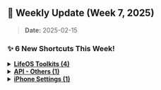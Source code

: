 ## 🎉 Weekly Update (Week 7, 2025)

> **Date:** 2025-02-15  

### ✨ 6 New Shortcuts This Week!

<details>
    <summary>
      <strong>
        <a href="All%20Shortcuts/LifeOS%20Toolkits">LifeOS Toolkits (4)</a>
      </strong>
    </summary>

  - <details>
     <summary>
     <a href="https://github.com/huaminghuangtw/Apple-Shortcuts-Gallery/tree/main/All%20Shortcuts/LifeOS%20Toolkits/%F0%9F%8C%88%20BinaryQuote">🌈 BinaryQuote</a>
     </summary>
     <a href="https://www.icloud.com/shortcuts/cd35a21ede15435cb6c11bf55fe8c811">
     <img src="All%20Shortcuts/LifeOS%20Toolkits/%F0%9F%8C%88%20BinaryQuote/%F0%9F%8C%88%20BinaryQuote.png" width="150" title="💁‍♂️ Click or scan me to download the Shortcut!"/>
     </a>
     </details>

  - <details>
     <summary>
     <a href="https://github.com/huaminghuangtw/Apple-Shortcuts-Gallery/tree/main/All%20Shortcuts/LifeOS%20Toolkits/%F0%9F%97%BD%20GoodreadsQuote">🗽 GoodreadsQuote</a>
     </summary>
     <a href="https://www.icloud.com/shortcuts/922982be702b4df69fe935082016a4f7">
     <img src="All%20Shortcuts/LifeOS%20Toolkits/%F0%9F%97%BD%20GoodreadsQuote/%F0%9F%97%BD%20GoodreadsQuote.png" width="150" title="💁‍♂️ Click or scan me to download the Shortcut!"/>
     </a>
     </details>

  - <details>
     <summary>
     <a href="https://github.com/huaminghuangtw/Apple-Shortcuts-Gallery/tree/main/All%20Shortcuts/LifeOS%20Toolkits/Get%20Random%20Quote%20from%20BinaryQuote">Get Random Quote from BinaryQuote</a>
     </summary>
     <a href="https://www.icloud.com/shortcuts/e1fe5ad80b2349ea8ea0ec2125fd67de">
     <img src="All%20Shortcuts/LifeOS%20Toolkits/Get%20Random%20Quote%20from%20BinaryQuote/Get%20Random%20Quote%20from%20BinaryQuote.png" width="150" title="💁‍♂️ Click or scan me to download the Shortcut!"/>
     </a>
     </details>

  - <details>
     <summary>
     <a href="https://github.com/huaminghuangtw/Apple-Shortcuts-Gallery/tree/main/All%20Shortcuts/LifeOS%20Toolkits/Get%20Random%20Quote%20from%20Goodreads">Get Random Quote from Goodreads</a>
     </summary>
     <a href="https://www.icloud.com/shortcuts/3b72aae0c6a641d280d8804769a936be">
     <img src="All%20Shortcuts/LifeOS%20Toolkits/Get%20Random%20Quote%20from%20Goodreads/Get%20Random%20Quote%20from%20Goodreads.png" width="150" title="💁‍♂️ Click or scan me to download the Shortcut!"/>
     </a>
     </details>
</details>

<details>
    <summary>
      <strong>
        <a href="All%20Shortcuts/API%20-%20Others">API - Others (1)</a>
      </strong>
    </summary>

  - <details>
     <summary>
     <a href="https://github.com/huaminghuangtw/Apple-Shortcuts-Gallery/tree/main/All%20Shortcuts/API%20-%20Others/Get%20Random%20Quote%20from%20ZenQuotes">Get Random Quote from ZenQuotes</a>
     </summary>
     <a href="https://www.icloud.com/shortcuts/2b610c63cf7b4961b52b5f7ffe242b8f">
     <img src="All%20Shortcuts/API%20-%20Others/Get%20Random%20Quote%20from%20ZenQuotes/Get%20Random%20Quote%20from%20ZenQuotes.png" width="150" title="💁‍♂️ Click or scan me to download the Shortcut!"/>
     </a>
     </details>
</details>

<details>
    <summary>
      <strong>
        <a href="All%20Shortcuts/iPhone%20Settings">iPhone Settings (1)</a>
      </strong>
    </summary>

  - <details>
     <summary>
     <a href="https://github.com/huaminghuangtw/Apple-Shortcuts-Gallery/tree/main/All%20Shortcuts/iPhone%20Settings/Smart%20Data%20Saver">Smart Data Saver</a>
     </summary>
     <a href="https://www.icloud.com/shortcuts/960b736c804143129cc4501fa48f92ad">
     <img src="All%20Shortcuts/iPhone%20Settings/Smart%20Data%20Saver/Smart%20Data%20Saver.png" width="150" title="💁‍♂️ Click or scan me to download the Shortcut!"/>
     </a>
     </details>

</details>
